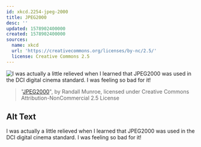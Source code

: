 ```yaml
---
id: xkcd.2254-jpeg-2000
title: JPEG2000
desc: ''
updated: 1578902400000
created: 1578902400000
sources:
  name: xkcd
  url: 'https://creativecommons.org/licenses/by-nc/2.5/'
  license: Creative Commons 2.5
---
```

![I was actually a little relieved when I learned that JPEG2000 was used in the DCI digital cinema standard. I was feeling so bad for it!](https://imgs.xkcd.com/comics/jpeg2000.png)
> "[JPEG2000](https://xkcd.com/2254/)", by Randall Munroe, licensed under Creative Commons Attribution-NonCommercial 2.5 License

## Alt Text
I was actually a little relieved when I learned that JPEG2000 was used in the DCI digital cinema standard. I was feeling so bad for it!
